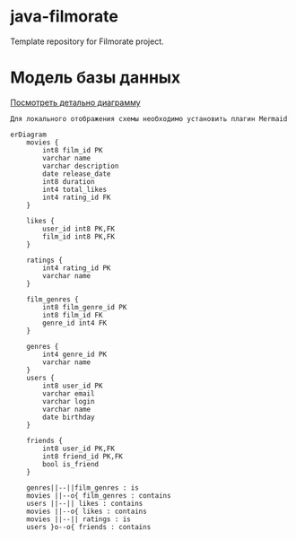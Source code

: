 # java-filmorate
Template repository for Filmorate project.

# Модель базы данных
[Посмотреть детально диаграмму](https://dbdiagram.io/d/Filmorate-66939c0a9939893daedf2e4d)

```Для локального отображения схемы необходимо установить плагин Mermaid```

```mermaid
erDiagram
    movies {
        int8 film_id PK
        varchar name
        varchar description
        date release_date
        int8 duration
        int4 total_likes
        int4 rating_id FK
    }
    
    likes {
        user_id int8 PK,FK
        film_id int8 PK,FK
    }
    
    ratings {
        int4 rating_id PK
        varchar name
    }

    film_genres {
        int8 film_genre_id PK
        int8 film_id FK
        genre_id int4 FK
    }
    
    genres {
        int4 genre_id PK
        varchar name
    }
    users {
        int8 user_id PK
        varchar email
        varchar login
        varchar name
        date birthday
    }
    
    friends {
        int8 user_id PK,FK
        int8 friend_id PK,FK
        bool is_friend
    }
    
    genres||--||film_genres : is
    movies ||--o{ film_genres : contains
    users ||--|| likes : contains
    movies ||--o{ likes : contains
    movies ||--|| ratings : is
    users }o--o{ friends : contains
    
```
